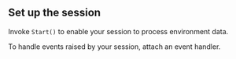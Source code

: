 ## Set up the session

Invoke `Start()` to enable your session to process environment data.

To handle events raised by your session, attach an event handler.
